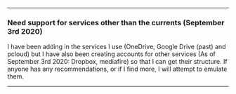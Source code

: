 
***

### Need support for services other than the currents (September 3rd 2020)

I have been adding in the services I use (OneDrive, Google Drive (past) and pcloud) but I have also been creating accounts for other services (As of September 3rd 2020: Dropbox, mediafire) so that I can get their structure. If anyone has any recommendations, or if I find more, I will attempt to emulate them.

***
